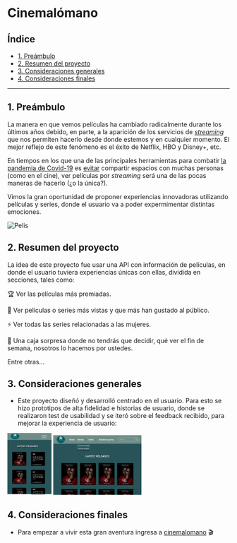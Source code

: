 # Cinemalómano

## Índice

- [1. Preámbulo](#1-preambulo)
- [2. Resumen del proyecto](#2-resumen-del-proyecto)
- [3. Consideraciones generales](#3-consideraciones-generales)
- [4. Consideraciones finales](#4-consideraciones-tecnicas)

---

## 1. Preámbulo

La manera en que vemos películas ha cambiado radicalmente durante los últimos
años debido, en parte, a la aparición de los servicios de
[_streaming_](https://es.wikipedia.org/wiki/Streaming) que nos permiten hacerlo
desde donde estemos y en cualquier momento. El mejor reflejo de este fenómeno es
el éxito de Netflix, HBO y Disney+, etc.

En tiempos en los que una de las principales herramientas para combatir
[la pandemia de Covid-19](https://es.wikipedia.org/wiki/COVID-19) es [evitar](https://es.wikipedia.org/wiki/Distanciamiento_social) compartir
espacios con muchas personas (como en el cine), ver películas por _streaming_
será una de las pocas maneras de hacerlo (¿o la única?).

Vimos la gran oportunidad de proponer experiencias innovadoras utilizando películas y series, donde el usuario va a poder expermimentar distintas emociones.


![Pelis](https://www.cineytele.com/wp-content/uploads/2020/06/Cine-gente-estudio.jpg)

## 2. Resumen del proyecto

La idea de este proyecto fue usar una API con información de películas, en donde el usuario tuviera experiencias únicas con ellas, dividida en secciones, tales como:

🏆 Ver las películas más premiadas.

👀 Ver películas o series más vistas y que más han gustado al público.

⚡ Ver todas las series relacionadas a las mujeres.

🎁 Una caja sorpresa donde no tendrás que decidir, qué ver el fin de semana, nosotros lo hacemos por ustedes. 

Entre otras...

## 3. Consideraciones generales

- Este proyecto diseñó y desarrolló centrado en el usuario. Para esto se hizo prototipos de alta fidelidad e historias de usuario, donde se realizaron test de usabilidad y se iteró sobre el feedback recibido, para mejorar la experiencia de usuario:


<img src='./cinemalomano-typescript/src/resources/PAF320.svg' width='100px' height='140px'>          <img src='./cinemalomano-typescript/src/resources/PAF1025.svg' width='200px'>

## 4. Consideraciones finales

- Para empezar a vivir esta gran aventura ingresa a [cinemalomano](https://cinemalomano.netlify.app) 🎬  
